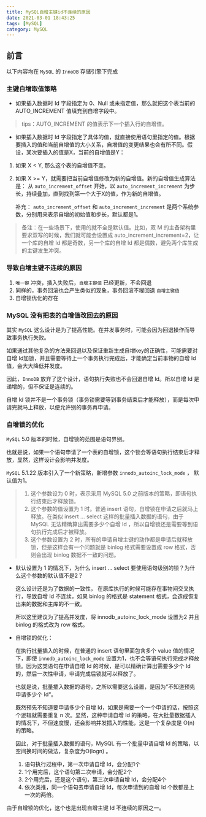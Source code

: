 ```yaml
---
title: MySQL自增主键id不连续的原因
date: 2021-03-01 18:43:25
tags: [MySQL]
category: MySQL
---
```


## 前言

以下内容均在 `MySQL` 的 `InnoDB` 存储引擎下完成



### 主键自增取值策略

* 如果插入数据时 Id 字段指定为 0、Null 或未指定值，那么就把这个表当前的 AUTO_INCREMENT 值填充到自增字段中。

> tips：AUTO_INCREMENT 的值表示下一个插入行的自增值。

* 如果插入数据时 Id 字段指定了具体的值，就直接使用语句里指定的值。根据要插入的值和当前自增值的大小关系，自增值的变更结果也会有所不同。假设，某次要插入的值是X，当前的自增值是Y：

1. 如果 X < Y, 那么这个表的自增值不变。

2. 如果 X >= Y，就需要把当前自增值修改为新的自增值。新的自增值生成算法是： 从 `auto_increment_offset` 开始，以 `auto_increment_increment` 为步长，持续叠加，直到找到第一个大于X的值，作为新的自增值。

   补充： `auto_increment_offset` 和 `auto_increment_increment` 是两个系统参数，分别用来表示自增的初始值和步长，默认都是1。

> 备注：在一些场景下，使用的就不全是默认值。比如，双 M 的主备架构里要求双写的时候，我们就可能会设置成 auto_increment_increment=2，让一个库的自增 Id 都是奇数，另一个库的自增 Id 都是偶数，避免两个库生成的主键发生冲突。

<!-- more -->


### 导致自增主键不连续的原因

1. `唯一键` 冲突，插入失败后，`自增主键值` 已经更新，不会回退
2. 同样的，事务回滚也会产生类似的现象，事务回滚不糊回退 `自增主键值`
3. 自增锁优化的存在 



### MySQL 没有把表的自增值改回去的原因

其实 `MySQL` 这么设计是为了提高性能。在并发事务时，可能会因为回退操作而导致事务执行失败。

如果通过其他复杂的方法来回退以及保证重新生成自增key的正确性，可能需要对自增 Id加锁，并且需要等待上一个事务执行完成后，才能确定当前事物的自增 Id 值，会大大降低并发度。

因此，`InnoDB` 放弃了这个设计，语句执行失败也不会回退自增 Id。所以自增 Id 是递增的，但不保证是连续的。

自增 Id 锁并不是一个事务锁（事务锁需要等到事务结束后才能释放），而是每次申请完就马上释放，以便允许别的事务再申请。



### 自增锁的优化

`MySQL` 5.0 版本的时候，自增锁的范围是语句界别。

也就是说，如果一个语句申请了一个表的自增锁，这个锁会等语句执行结束后才释放，显然，这样设计会影响并发度。

`MySQL` 5.1.22 版本引入了一个新策略，新增参数 `innodb_autoinc_lock_mode` ， 默认值为1。

> 1. 这个参数设为 0 时，表示采用 MySQL 5.0 之前版本的策略，即语句执行结束后才释放锁。
> 2. 这个参数的值设置为 1 时。普通 insert 语句，自增锁在申请之后就马上释放。在类似 insert ... select 这样的批量插入数据的语句，由于 MySQL 无法精确算出需要多少个自增 Id ，所以自增锁还是需要等到语句执行完成后才被释放。
> 3. 这个参数设置为 2 时，所有的申请自增主键的动作都是申请后就释放锁，但是这样会有一个问题就是 binlog 格式需要设置成 row 格式，否则会出现 binlog 数据不一致的问题。

* 默认设置为 1 的情况下，为什么 insert ... select 要使用语句级别的锁？为什么这个参数的默认值不是2？

  这么设计还是为了数据的一致性， 在原库执行的时候可能存在事物间交叉执行，导致自增 Id 不连续，如果 binlog 的格式是 statement 格式，会造成恢复出来的数据和主库的不一致。

  所以这里建议为了提高并发度，将 innodb_autoinc_lock_mode 设置为2 并且 binlog 的格式改为 row 格式。

* 自增锁的优化：

  在执行批量插入的时候，在普通的 insert 语句里面包含多个 value 值的情况下，即使 `innodb_autoinc_lock_mode` 设置为1，也不会等语句执行完成才释放锁。因为这类语句在申请自增 Id 的时候，是可以精确计算出需要多少个 Id 的，然后一次性申请，申请完成后锁就可以释放了。

  也就是说，批量插入数据的语句，之所以需要这么设置，是因为”不知道预先申请多少个 Id“。

  既然预先不知道要申请多少个自增 Id，如果是需要一个一个申请的话，按照这个逻辑就需要重复 n 次。显然，这种申请自增 Id 的策略，在大批量数据插入的情况下，不但速度慢，还会影响并发插入的性能，这是一个复杂度是 O(n) 的策略。 

  因此，对于批量插入数据的语句，MySQL 有一个批量申请自增 Id 的策略，以空间换时间的做法，复杂度为O(logn) 。

  1. 语句执行过程中，第一次申请自增 Id，会分配1个
  2. 1个用完后，这个语句第二次申请，会分配2个
  3. 2个用完后，还是这个语句，第三次申请自增 Id，会分配4个
  4. 依次类推，同一个语句去申请自增 Id，每次申请到的自增 Id 个数都是上一次的两倍。

由于自增锁的优化，这个也是出现自增主键 Id 不连续的原因之一。
